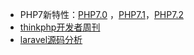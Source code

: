* PHP7新特性：[PHP7.0](http://www.php.net/manual/zh/migration70.new-features.php) ，[PHP7.1](http://www.php.net/manual/zh/migration71.new-features.php)，[PHP7.2](http://www.php.net/manual/zh/migration72.new-features.php)
* [thinkphp开发者周刊](https://www.kancloud.cn/thinkphp/weekly/content) 
* [laravel源码分析](https://laravel-china.org/leoyang?page=5)

